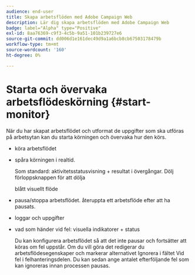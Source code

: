 ```yaml
---
audience: end-user
title: Skapa arbetsflöden med Adobe Campaign Web
description: Lär dig skapa arbetsflöden med Adobe Campaign Web
badge: label="Alpha" type="Positive"
exl-id: 8aa76369-c9f3-4c5b-9a51-101b239727e6
source-git-commit: dd006d1e161dec49d9a1a6bcb8cb67503178479b
workflow-type: tm+mt
source-wordcount: '160'
ht-degree: 0%

---
```


# Starta och övervaka arbetsflödeskörning {#start-monitor}

När du har skapat arbetsflödet och utformat de uppgifter som ska utföras på arbetsytan kan du starta körningen och övervaka hur den körs.

* köra arbetsflödet

* spåra körningen i realtid.

   Som standard: aktivitetsstatusvisning + resultat i övergångar. Dölj förloppsknappen för att dölja

   blått visuellt flöde

* pausa/stoppa arbetsflödet. återuppta ett arbetsflöde efter att ha pausats.

* loggar och uppgifter

* vad som händer vid fel: visuella indikatorer + status

   <!--to reformulate-->Du kan konfigurera arbetsflödet så att det inte pausar och fortsätter att köras om fel uppstår. Om du vill göra det redigerar du arbetsflödesegenskaper och markerar alternativet Ignorera i fältet Vid fel i felhanteringsdelen. Du kan sedan ange antalet efterföljande fel som kan ignoreras innan processen pausas.